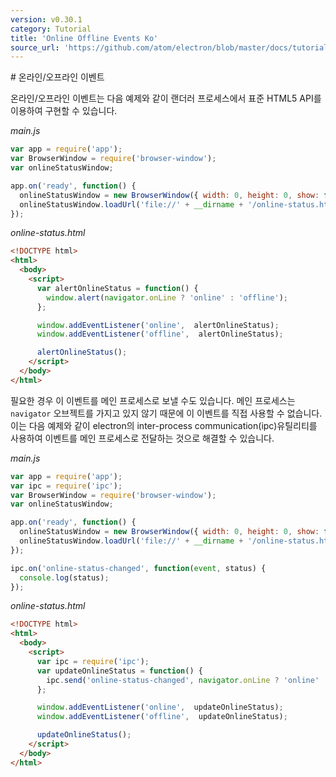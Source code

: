```yaml
---
version: v0.30.1
category: Tutorial
title: 'Online Offline Events Ko'
source_url: 'https://github.com/atom/electron/blob/master/docs/tutorial/online-offline-events-ko.md'
---
```


﻿# 온라인/오프라인 이벤트

온라인/오프라인 이벤트는 다음 예제와 같이 랜더러 프로세스에서 표준 HTML5 API를 이용하여 구현할 수 있습니다.

_main.js_

```javascript
var app = require('app');
var BrowserWindow = require('browser-window');
var onlineStatusWindow;

app.on('ready', function() {
  onlineStatusWindow = new BrowserWindow({ width: 0, height: 0, show: false });
  onlineStatusWindow.loadUrl('file://' + __dirname + '/online-status.html');
});
```

_online-status.html_

```html
<!DOCTYPE html>
<html>
  <body>
    <script>
      var alertOnlineStatus = function() {
        window.alert(navigator.onLine ? 'online' : 'offline');
      };

      window.addEventListener('online',  alertOnlineStatus);
      window.addEventListener('offline',  alertOnlineStatus);

      alertOnlineStatus();
    </script>
  </body>
</html>
```

필요한 경우 이 이벤트를 메인 프로세스로 보낼 수도 있습니다.
메인 프로세스는 `navigator` 오브젝트를 가지고 있지 않기 때문에 이 이벤트를 직접 사용할 수 없습니다.
이는 다음 예제와 같이 electron의 inter-process communication(ipc)유틸리티를 사용하여
이벤트를 메인 프로세스로 전달하는 것으로 해결할 수 있습니다.

_main.js_

```javascript
var app = require('app');
var ipc = require('ipc');
var BrowserWindow = require('browser-window');
var onlineStatusWindow;

app.on('ready', function() {
  onlineStatusWindow = new BrowserWindow({ width: 0, height: 0, show: false });
  onlineStatusWindow.loadUrl('file://' + __dirname + '/online-status.html');
});

ipc.on('online-status-changed', function(event, status) {
  console.log(status);
});
```

_online-status.html_

```html
<!DOCTYPE html>
<html>
  <body>
    <script>
      var ipc = require('ipc');
      var updateOnlineStatus = function() {
        ipc.send('online-status-changed', navigator.onLine ? 'online' : 'offline');
      };

      window.addEventListener('online',  updateOnlineStatus);
      window.addEventListener('offline',  updateOnlineStatus);

      updateOnlineStatus();
    </script>
  </body>
</html>
```
